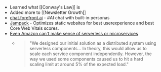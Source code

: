 - Learned what [[Conway's Law]] is
- Added more to [[Newsletter Growth]]
- [chat.forefront.ai](https://chat.forefront.ai/) - #AI chat with built-in personas
- [Jampack](https://github.com/divriots/jampack) - Optimizes static websites for best userexperience and best Core Web Vitals scores.
- [Even Amazon can't make sense of serverless or microservices](https://world.hey.com/dhh/even-amazon-can-t-make-sense-of-serverless-or-microservices-59625580)
	- > "We designed our initial solution as a distributed system using serverless components... In theory, this would allow us to scale each service component independently. However, the way we used some components caused us to hit a hard scaling limit at around 5% of the expected load."